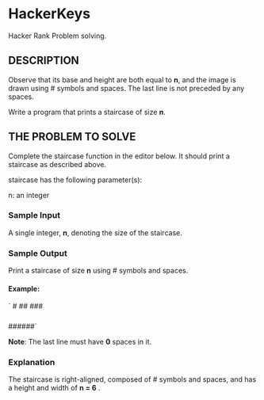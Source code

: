 # HackerKeys

Hacker Rank Problem solving.

## DESCRIPTION

Observe that its base and height are both equal to **n**, and the image is drawn using # symbols and spaces. The last line is not preceded by any spaces.

Write a program that prints a staircase of size **n**.

## THE PROBLEM TO SOLVE

Complete the staircase function in the editor below. It should print a staircase as described above.

staircase has the following parameter(s):

n: an integer

### Sample Input

A single integer, **n**, denoting the size of the staircase.

### Sample Output

Print a staircase of size **n** using # symbols and spaces.

#### Example:

`     #
     ##
    ###
   ####
  #####
 ######`

**Note**: The last line must have **0** spaces in it.

### Explanation

The staircase is right-aligned, composed of # symbols and spaces, and has a height and width of **n = 6** .
